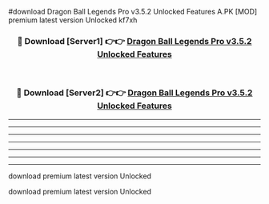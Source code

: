 #download Dragon Ball Legends Pro v3.5.2 Unlocked Features A.PK [MOD] premium latest version Unlocked kf7xh 



<div align="center">
<h3>🔴 Download [Server1] 👉👉 <a href="https://download1apk.web.app/">Dragon Ball Legends Pro v3.5.2 Unlocked Features</a></h3><br>

<h3>🔴 Download [Server2] 👉👉 <a href="https://download1apk.web.app/">Dragon Ball Legends Pro v3.5.2 Unlocked Features</a></h3>
</div>





----------------------------------------------------------

----------------------------------------------------------

----------------------------------------------------------

----------------------------------------------------------

----------------------------------------------------------

----------------------------------------------------------

----------------------------------------------------------

download premium latest version Unlocked

download premium latest version Unlocked
